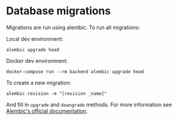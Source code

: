 # Database migrations

Migrations are run using alembic. To run all migrations:

Local dev environment:
```
alembic upgrade head
```

Docker dev environment:
```
docker-compose run --rm backend alembic upgrade head
```

To create a new migration:

```
alembic revision -m "[revision _name]"
```

And fill in `upgrade` and `downgrade` methods. For more information see
[Alembic's official documentation](https://alembic.sqlalchemy.org/en/latest/tutorial.html#create-a-migration-script).
